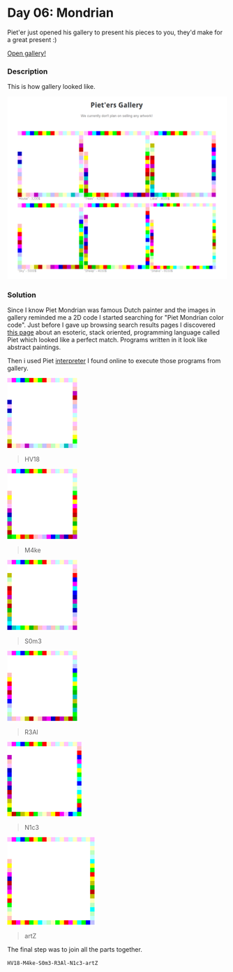# Day 06: Mondrian

Piet'er just opened his gallery to present his pieces to you, they'd make for a great present :)

[Open gallery!](https://hackvent.hacking-lab.com/Mondrian-Gallery/)

### Description

This is how gallery looked like.

![gallery.png](files/gallery.png "gallery")

### Solution

Since I know Piet Mondrian was famous Dutch painter and the images in gallery reminded me a 2D code I started searching for "Piet Mondrian color code". Just before I gave up browsing search results pages I discovered [this page](http://www.dangermouse.net/esoteric/piet.html) about an esoteric, stack oriented, programming language called Piet which looked like a perfect match. Programs written in it look like abstract paintings.

Then i used Piet [interpreter](https://www.bertnase.de/npiet/npiet-execute.php) I found online to execute those programs from gallery.

![house.png](files/house.png "house")
> HV18

![trees.png](files/trees.png "trees")
> M4ke

![lake.png](files/lake.png "lake")
> S0m3

![sky.png](files/sky.png "sky")
> R3Al

![sheep.png](files/sheep.png "sheep")
> N1c3

![snake.png](files/snake.png "snake")
> artZ

The final step was to join all the parts together.

```
HV18-M4ke-S0m3-R3Al-N1c3-artZ
```
